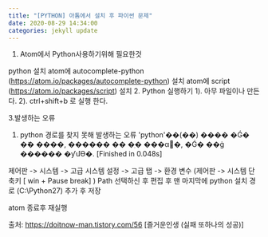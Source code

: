 ```yaml
---
title: "[PYTHON] 아톰에서 설치 후 파이썬 문제"
date: 2020-08-29 14:34:00
categories: jekyll update
---
```

1. Atom에서 Python사용하기위해 필요한것

python 설치
atom에 autocomplete-python (https://atom.io/packages/autocomplete-python) 설치 
atom에 script (https://atom.io/packages/script) 설치
2. Python 실행하기 
 1). 아무 파일이나 만든다. 
 2). ctrl+shift+b 로 실행 한다.

3.발생하는 오류 
 1) python 경로를 찾지 못해 발생하는 오류
'python'��(��) ���� �Ǵ� �ܺ� ����, ������ �� �ִ� ���α׷�, �Ǵ�
��ġ ������ �ƴմϴ�.
[Finished in 0.048s]

제어판 -> 시스템 -> 고급 시스템 설정 -> 고급 탭 -> 환경 변수  (제어판 -> 시스템 단축키 [ win + Pause break] )
Path 선택하신 후 편집 후 맨 마지막에 python 설치 경로 (C:\Python27) 추가 후 저장

atom 종료후 재실행

출처: https://doitnow-man.tistory.com/56 [즐거운인생 (실패 또하나의 성공)]